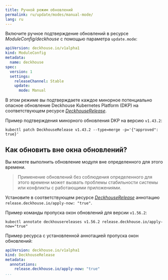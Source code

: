 ```yaml
---
title: Ручной режим обновлений
permalink: ru/update/modes/manual-mode/
lang: ru
---
```


Включите ручное подтверждение обновлений в ресурсе *ModuleConfig/deckhouse* с помощью параметра `update.mode`:

  ```yaml
  apiVersion: deckhouse.io/v1alpha1
  kind: ModuleConfig
  metadata:
    name: deckhouse
  spec:
    version: 1
    settings:
      releaseChannel: Stable
      update:
        mode: Manual
  ```

В этом режиме вы подтверждаете каждое минорное потенциально опасное обновление Deckhouse Kubernetes Platform (DKP) на соответствующем ресурсе [*DeckhouseRelease*](cr.html#deckhouserelease).

Пример подтверждения минорного обновления DKP на версию `v1.43.2`:

   ```shell
   kubectl patch DeckhouseRelease v1.43.2 --type=merge -p='{"approved": true}'
   ```

## Как обновить вне окна обновлений?

Вы можете выполнить обновление модуля вне определенного для этого времени.

> Применение обновлений без соблюдения определенного для этого времени может вызвать проблемы стабильности системы или конфликты с работающими приложениями.

Установите в соответствующем ресурсе [*DeckhouseRelease*](modules/002-deckhouse/cr.html#deckhouserelease) аннотацию `release.deckhouse.io/apply-now: "true"`.

Пример команды пропуска окон обновлений для версии `v1.56.2`:

```shell
kubectl annotate deckhousereleases v1.56.2 release.deckhouse.io/apply-now="true"
```

Пример ресурса с установленной аннотацией пропуска окон обновлений:

```yaml
apiVersion: deckhouse.io/v1alpha1
kind: DeckhouseRelease
metadata:
  annotations:
    release.deckhouse.io/apply-now: "true"
...
```